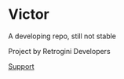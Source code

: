 # Victor

A developing repo, still not stable


Project by Retrogini Developers 

[Support](https://t.me/RetroginiBots)